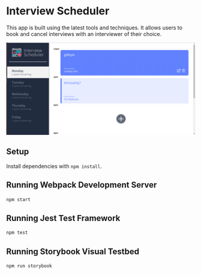 # Interview Scheduler
This app is built using the latest tools and techniques. It allows users to book and cancel interviews with an interviewer of their choice.

!["Main page"]( images/scheduler-project-cover.png )

## Setup

Install dependencies with `npm install`.

## Running Webpack Development Server

```sh
npm start
```

## Running Jest Test Framework

```sh
npm test
```

## Running Storybook Visual Testbed

```sh
npm run storybook
```
